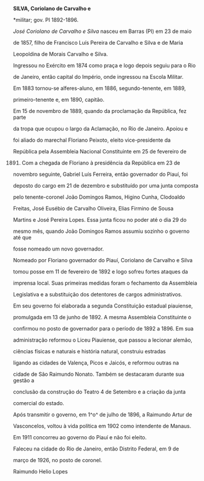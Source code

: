 **SILVA, Coriolano de Carvalho e**



\*militar; gov. PI 1892-1896.



*José Coriolano de Carvalho e Silva* nasceu em Barras (PI) em 23 de maio

de 1857, filho de Francisco Luís Pereira de Carvalho e Silva e de Maria

Leopoldina de Morais Carvalho e Silva.



Ingressou no Exército em 1874 como praça e logo depois seguiu para o Rio

de Janeiro, então capital do Império, onde ingressou na Escola Militar.

Em 1883 tornou-se alferes-aluno, em 1886, segundo-tenente, em 1889,

primeiro-tenente e, em 1890, capitão.



Em 15 de novembro de 1889, quando da proclamação da República, fez parte

da tropa que ocupou o largo da Aclamação, no Rio de Janeiro. Apoiou e

foi aliado do marechal Floriano Peixoto, eleito vice-presidente da

República pela Assembleia Nacional Constituinte em 25 de fevereiro de

1891. Com a chegada de Floriano à presidência da República em 23 de

novembro seguinte, Gabriel Luís Ferreira, então governador do Piauí, foi

deposto do cargo em 21 de dezembro e substituído por uma junta composta

pelo tenente-coronel João Domingos Ramos, Higino Cunha, Clodoaldo

Freitas, José Eusébio de Carvalho Oliveira, Elias Firmino de Sousa

Martins e José Pereira Lopes. Essa junta ficou no poder até o dia 29 do

mesmo mês, quando João Domingos Ramos assumiu sozinho o governo até que

fosse nomeado um novo governador.



Nomeado por Floriano governador do Piauí, Coriolano de Carvalho e Silva

tomou posse em 11 de fevereiro de 1892 e logo sofreu fortes ataques da

imprensa local. Suas primeiras medidas foram o fechamento da Assembleia

Legislativa e a substituição dos detentores de cargos administrativos.

Em seu governo foi elaborada a segunda Constituição estadual piauiense,

promulgada em 13 de junho de 1892. A mesma Assembleia Constituinte o

confirmou no posto de governador para o período de 1892 a 1896. Em sua

administração reformou o Liceu Piauiense, que passou a lecionar alemão,

ciências físicas e naturais e história natural, construiu estradas

ligando as cidades de Valença, Picos e Jaicós, e reformou outras na

cidade de São Raimundo Nonato. Também se destacaram durante sua gestão a

conclusão da construção do Teatro 4 de Setembro e a criação da junta

comercial do estado.



Após transmitir o governo, em 1^o^ de julho de 1896, a Raimundo Artur de

Vasconcelos, voltou à vida política em 1902 como intendente de Manaus.

Em 1911 concorreu ao governo do Piauí e não foi eleito.



Faleceu na cidade do Rio de Janeiro, então Distrito Federal, em 9 de

março de 1926, no posto de coronel.



Raimundo Helio Lopes



